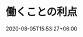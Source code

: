 ---
title:  "働くことの利点"
date:   2020-08-05T15:53:27+06:00
draft: false
description: "This is meta description"
weight: 1
intro: "私たちは、どんな職種・どんな業界でも通用する優秀で力強い人材の育成を目指しています。そんな私たちの考え方を詳しくお話しします。"
---